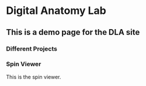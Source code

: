 # Digital Anatomy Lab

## This is a demo page for the DLA site

### Different Projects

### Spin Viewer

This is the spin viewer.


<div
   class="cloudimage-360"
   id="gurkha-suv"
   data-folder="https://scaleflex.cloudimg.io/v7/demo/suv-orange-car-360/"
   data-filename-x="orange-{index}.jpg"
   data-amount-x="73"
></div>


<div markdown = "0"></body><script src="https://cdn.jsdelivr.net/npm/js-cloudimage-360-view@3.0.3/dist/index.min.js"></script></div>
